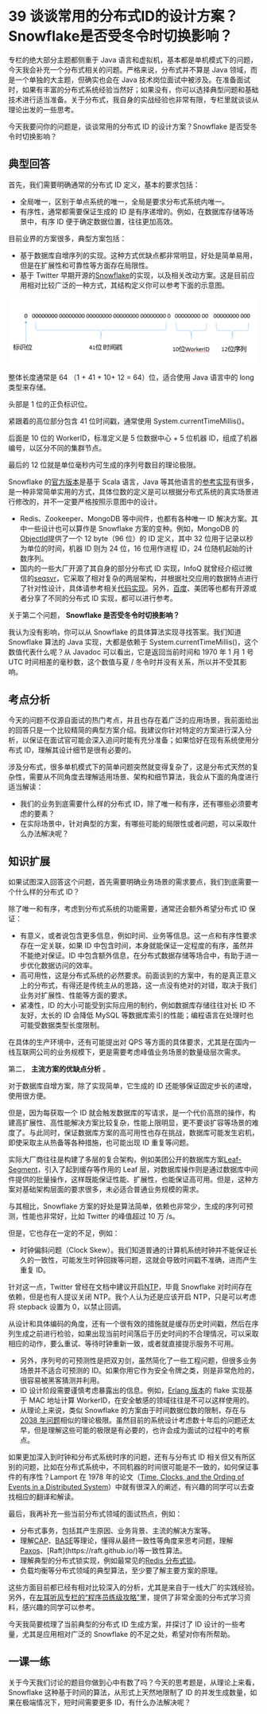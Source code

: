 39 谈谈常用的分布式ID的设计方案？Snowflake是否受冬令时切换影响？
=========================================

专栏的绝大部分主题都侧重于 Java 语言和虚拟机，基本都是单机模式下的问题，今天我会补充一个分布式相关的问题。严格来说，分布式并不算是 Java 领域，而是一个单独的大主题，但确实也会在 Java 技术岗位面试中被涉及。在准备面试时，如果有丰富的分布式系统经验当然好；如果没有，你可以选择典型问题和基础技术进行适当准备。关于分布式，我自身的实战经验也非常有限，专栏里就谈谈从理论出发的一些思考。

今天我要问你的问题是，谈谈常用的分布式 ID 的设计方案？Snowflake 是否受冬令时切换影响？

典型回答
----

首先，我们需要明确通常的分布式 ID 定义，基本的要求包括：

* 全局唯一，区别于单点系统的唯一，全局是要求分布式系统内唯一。
* 有序性，通常都需要保证生成的 ID 是有序递增的。例如，在数据库存储等场景中，有序 ID 便于确定数据位置，往往更加高效。

目前业界的方案很多，典型方案包括：

* 基于数据库自增序列的实现。这种方式优缺点都非常明显，好处是简单易用，但是在扩展性和可靠性等方面存在局限性。
* 基于 Twitter 早期开源的[Snowflake](https://github.com/twitter/snowflake)的实现，以及相关改动方案。这是目前应用相对比较广泛的一种方式，其结构定义你可以参考下面的示意图。

![img](assets/ffd41494a39ef737b3c1151929c3c4ad.png)

整体长度通常是 64 （1 + 41 + 10+ 12 = 64）位，适合使用 Java 语言中的 long 类型来存储。

头部是 1 位的正负标识位。

紧跟着的高位部分包含 41 位时间戳，通常使用 System.currentTimeMillis()。

后面是 10 位的 WorkerID，标准定义是 5 位数据中心 + 5 位机器 ID，组成了机器编号，以区分不同的集群节点。

最后的 12 位就是单位毫秒内可生成的序列号数目的理论极限。

Snowflake 的[官方版本](https://github.com/twitter/snowflake)是基于 Scala 语言，Java 等其他语言的[参考实现](https://github.com/relops/snowflake)有很多，是一种非常简单实用的方式，具体位数的定义是可以根据分布式系统的真实场景进行修改的，并不一定要严格按照示意图中的设计。

* Redis、Zookeeper、MongoDB 等中间件，也都有各种唯一 ID 解决方案。其中一些设计也可以算作是 Snowflake 方案的变种。例如，MongoDB 的[ObjectId](https://mongodb.github.io/node-mongodb-native/2.0/tutorials/objectid/)提供了一个 12 byte（96 位）的 ID 定义，其中 32 位用于记录以秒为单位的时间，机器 ID 则为 24 位，16 位用作进程 ID，24 位随机起始的计数序列。
* 国内的一些大厂开源了其自身的部分分布式 ID 实现，InfoQ 就曾经介绍过微信的[seqsvr](http://www.infoq.com/cn/articles/wechat-serial-number-generator-architecture)，它采取了相对复杂的两层架构，并根据社交应用的数据特点进行了针对性设计，具体请参考相关[代码实现](https://github.com/nebula-im/seqsvr)。另外，[百度](https://github.com/baidu/uid-generator/blob/master/README.zh_cn.md.html)、美团等也都有开源或者分享了不同的分布式 ID 实现，都可以进行参考。

关于第二个问题，  **Snowflake 是否受冬令时切换影响？**

我认为没有影响，你可以从 Snowflake 的具体算法实现寻找答案。我们知道 Snowflake 算法的 Java 实现，大都是依赖于 System.currentTimeMillis()，这个数值代表什么呢？从 Javadoc 可以看出，它是返回当前时间和 1970 年 1 月 1 号 UTC 时间相差的毫秒数，这个数值与夏 / 冬令时并没有关系，所以并不受其影响。

考点分析
----

今天的问题不仅源自面试的热门考点，并且也存在着广泛的应用场景，我前面给出的回答只是一个比较精简的典型方案介绍。我建议你针对特定的方案进行深入分析，以保证在面试官可能会深入追问时能有充分准备；如果恰好在现有系统使用分布式 ID，理解其设计细节是很有必要的。

涉及分布式，很多单机模式下的简单问题突然就变得复杂了，这是分布式天然的复杂性，需要从不同角度去理解适用场景、架构和细节算法，我会从下面的角度进行适当解读：

* 我们的业务到底需要什么样的分布式 ID，除了唯一和有序，还有哪些必须要考虑的要素？
* 在实际场景中，针对典型的方案，有哪些可能的局限性或者问题，可以采取什么办法解决呢？

知识扩展
----

如果试图深入回答这个问题，首先需要明确业务场景的需求要点，我们到底需要一个什么样的分布式 ID？

除了唯一和有序，考虑到分布式系统的功能需要，通常还会额外希望分布式 ID 保证：

* 有意义，或者说包含更多信息，例如时间、业务等信息。这一点和有序性要求存在一定关联，如果 ID 中包含时间，本身就能保证一定程度的有序，虽然并不能绝对保证。ID 中包含额外信息，在分布式数据存储等场合中，有助于进一步优化数据访问的效率。
* 高可用性，这是分布式系统的必然要求。前面谈到的方案中，有的是真正意义上的分布式，有得还是传统主从的思路，这一点没有绝对的对错，取决于我们业务对扩展性、性能等方面的要求。
* 紧凑性，ID 的大小可能受到实际应用的制约，例如数据库存储往往对长 ID 不友好，太长的 ID 会降低 MySQL 等数据库索引的性能；编程语言在处理时也可能受数据类型长度限制。

在具体的生产环境中，还有可能提出对 QPS 等方面的具体要求，尤其是在国内一线互联网公司的业务规模下，更是需要考虑峰值业务场景的数量级层次需求。

第二，  **主流方案的优缺点分析** 。

对于数据库自增方案，除了实现简单，它生成的 ID 还能够保证固定步长的递增，使用很方便。

但是，因为每获取一个 ID 就会触发数据库的写请求，是一个代价高昂的操作，构建高扩展性、高性能解决方案比较复杂，性能上限明显，更不要谈扩容等场景的难度了。与此同时，保证数据库方案的高可用性也存在挑战，数据库可能发生宕机，即使采取主从热备等各种措施，也可能出现 ID 重复等问题。

实际大厂商往往是构建了多层的复合架构，例如美团公开的数据库方案[Leaf-Segment](https://tech.meituan.com/MT_Leaf.html)，引入了起到缓存等作用的 Leaf 层，对数据库操作则是通过数据库中间件提供的批量操作，这样既能保证性能、扩展性，也能保证高可用。但是，这种方案对基础架构层面的要求很多，未必适合普通业务规模的需求。

与其相比，Snowflake 方案的好处是算法简单，依赖也非常少，生成的序列可预测，性能也非常好，比如 Twitter 的峰值超过 10 万 /s。

但是，它也存在一定的不足，例如：

* 时钟偏斜问题（Clock Skew）。我们知道普通的计算机系统时钟并不能保证长久的一致性，可能发生时钟回拨等问题，这就会导致时间戳不准确，进而产生重复 ID。

针对这一点，Twitter 曾经在文档中建议开启[NTP](http://doc.ntp.org/4.1.0/ntpd.htm)，毕竟 Snowflake 对时间存在依赖，但是也有人提议关闭 NTP。我个人认为还是应该开启 NTP，只是可以考虑将 stepback 设置为 0，以禁止回调。

从设计和具体编码的角度，还有一个很有效的措施就是缓存历史时间戳，然后在序列生成之前进行检验，如果出现当前时间落后于历史时间的不合理情况，可以采取相应的动作，要么重试、等待时钟重新一致，或者就直接提示服务不可用。

* 另外，序列号的可预测性是把双刃剑，虽然简化了一些工程问题，但很多业务场景并不适合可预测的 ID。如果你用它作为安全令牌之类，则是非常危险的，很容易被黑客猜测并利用。
* ID 设计阶段需要谨慎考虑暴露出的信息。例如，[Erlang 版本](https://github.com/boundary/flake)的 flake 实现基于 MAC 地址计算 WorkerID，在安全敏感的领域往往是不可以这样使用的。
* 从理论上来说，类似 Snowflake 的方案由于时间数据位数的限制，存在与[2038 年问题](https://en.wikipedia.org/wiki/Year_2038_problem)相似的理论极限。虽然目前的系统设计考虑数十年后的问题还太早，但是理解这些可能的极限是有必要的，也许会成为面试的过程中的考察点。

如果更加深入到时钟和分布式系统时序的问题，还有与分布式 ID 相关但又有所区别的问题，比如在分布式系统中，不同机器的时间很可能是不一致的，如何保证事件的有序性？Lamport 在 1978 年的论文（[Time, Clocks, and the Ording of Events in a Distributed System](https://amturing.acm.org/p558-lamport.pdf)）中就有很深入的阐述，有兴趣的同学可以去查找相应的翻译和解读。

最后，我再补充一些当前分布式领域的面试热点，例如：

* 分布式事务，包括其产生原因、业务背景、主流的解决方案等。
* 理解[CAP](https://en.wikipedia.org/wiki/CAP_theorem)、[BASE](https://en.wikipedia.org/wiki/Eventual_consistency)等理论，懂得从最终一致性等角度来思考问题，理解[Paxos](https://en.wikipedia.org/wiki/Paxos_(computer_science))、[Raft](https://raft.github.io/)等一致性算法。
* 理解典型的分布式锁实现，例如最常见的[Redis 分布式锁](https://redis.io/topics/distlock)。
* 负载均衡等分布式领域的典型算法，至少要了解主要方案的原理。

这些方面目前都已经有相对比较深入的分析，尤其是来自于一线大厂的实践经验。另外，在[左耳听风专栏的“程序员练级攻略”](http://time.geekbang.org/column/48)里，提供了非常全面的分布式学习资料，感兴趣的同学可以参考。

今天我简要梳理了当前典型的分布式 ID 生成方案，并探讨了 ID 设计的一些考量，尤其是应用相对广泛的 Snowflake 的不足之处，希望对你有所帮助。

一课一练
----

关于今天我们讨论的题目你做到心中有数了吗？今天的思考题是，从理论上来看，Snowflake 这种基于时间的算法，从形式上天然地限制了 ID 的并发生成数量，如果在极端情况下，短时间需要更多 ID，有什么办法解决呢？
